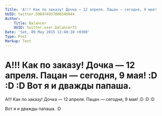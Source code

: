 ```yaml
---
Title: 'А!!! Как по заказу! Дочка — 12 апреля. Пацан — сегодня, 9 мая! :D :D :D  Вот я и дважды папаша.'
UUID: twitter.596974937006546944
Author:
    Title: Balancer
    UUID: twitter.user.balancer73
Date: 'Sat, 09 May 2015 12:48:10 +0300'
Type: Post
Markup: Text
---
```


# А!!! Как по заказу! Дочка — 12 апреля. Пацан — сегодня, 9 мая! :D :D :D  Вот я и дважды папаша.

А!!! Как по заказу! Дочка — 12 апреля. Пацан — сегодня, 9
мая! :D :D :D

Вот я и дважды папаша. :D